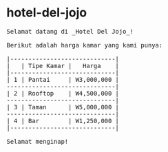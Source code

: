 # hotel-del-jojo
<pre>
Selamat datang di _Hotel Del Jojo_!

Berikut adalah harga kamar yang kami punya:

|-----------------------------|  
|   | Tipe Kamar |   Harga    |  
|-----------------------------|  
| 1 | Pantai     | W3,000,000 |  
------------------------------|  
| 2 | Rooftop    | W4,500,000 |  
------------------------------|  
| 3 | Taman      | W5,000,000 |  
------------------------------|  
| 4 | Bar        | W1,250,000 |  
|-----------------------------|  

Selamat menginap!
</pre>
